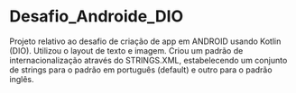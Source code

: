 # Desafio_Androide_DIO
Projeto relativo ao desafio de criação de app em ANDROID usando Kotlin (DIO).
Utilizou o layout de texto e imagem.
Criou um padrão de internacionalização através do STRINGS.XML, estabelecendo um conjunto de strings para o padrão em português (default) e outro para o padrão inglês.
